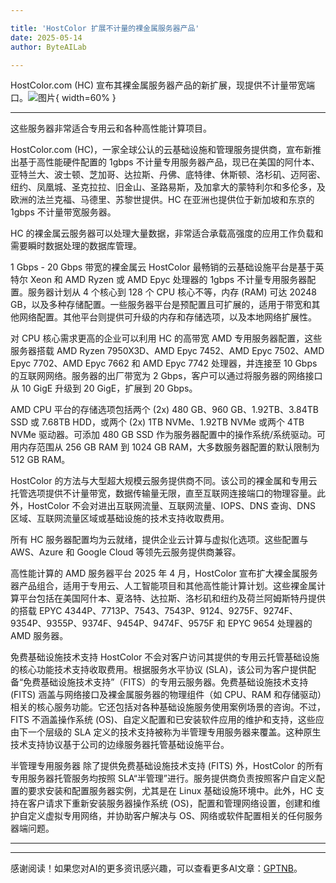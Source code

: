 ```yaml
---

title: 'HostColor 扩展不计量的裸金属服务器产品'
date: 2025-05-14
author: ByteAILab

---
```


HostColor.com (HC) 宣布其裸金属服务器产品的新扩展，现提供不计量带宽端口。![图片](https://ai-techpark.com/wp-content/uploads/HostColor.jpg){ width=60% }

---
这些服务器非常适合专用云和各种高性能计算项目。

HostColor.com (HC)，一家全球公认的云基础设施和管理服务提供商，宣布新推出基于高性能硬件配置的 1gbps 不计量专用服务器产品，现已在美国的阿什本、亚特兰大、波士顿、芝加哥、达拉斯、丹佛、底特律、休斯顿、洛杉矶、迈阿密、纽约、凤凰城、圣克拉拉、旧金山、圣路易斯，及加拿大的蒙特利尔和多伦多，及欧洲的法兰克福、马德里、苏黎世提供。HC 在亚洲也提供位于新加坡和东京的 1gbps 不计量带宽服务器。

HC 的裸金属云服务器可以处理大量数据，非常适合承载高强度的应用工作负载和需要瞬时数据处理的数据库管理。

1 Gbps - 20 Gbps 带宽的裸金属云
HostColor 最畅销的云基础设施平台是基于英特尔 Xeon 和 AMD Ryzen 或 AMD Epyc 处理器的 1gbps 不计量专用服务器配置。服务器计划从 4 个核心到 128 个 CPU 核心不等，内存 (RAM) 可达 20248 GB，以及多种存储配置。一些服务器平台是预配置且可扩展的，适用于带宽和其他网络配置。其他平台则提供可升级的内存和存储选项，以及本地网络扩展性。

对 CPU 核心需求更高的企业可以利用 HC 的高带宽 AMD 专用服务器配置，这些服务器搭载 AMD Ryzen 7950X3D、AMD Epyc 7452、AMD Epyc 7502、AMD Epyc 7702、AMD Epyc 7662 和 AMD Epyc 7742 处理器，并连接至 10 Gbps 的互联网网络。服务器的出厂带宽为 2 Gbps，客户可以通过将服务器的网络接口从 10 GigE 升级到 20 GigE，扩展到 20 Gbps。

AMD CPU 平台的存储选项包括两个 (2x) 480 GB、960 GB、1.92TB、3.84TB SSD 或 7.68TB HDD，或两个 (2x) 1TB NVMe、1.92TB NVMe 或两个 4TB NVMe 驱动器。可添加 480 GB SSD 作为服务器配置中的操作系统/系统驱动。可用内存范围从 256 GB RAM 到 1024 GB RAM，大多数服务器配置的默认限制为 512 GB RAM。

HostColor 的方法与大型超大规模云服务提供商不同。该公司的裸金属和专用云托管选项提供不计量带宽，数据传输量无限，直至互联网连接端口的物理容量。此外，HostColor 不会对进出互联网流量、互联网流量、IOPS、DNS 查询、DNS 区域、互联网流量区域或基础设施的技术支持收取费用。

所有 HC 服务器配置均为云就绪，提供企业云计算与虚拟化选项。这些配置与 AWS、Azure 和 Google Cloud 等领先云服务提供商兼容。

高性能计算的 AMD 服务器平台
2025 年 4 月，HostColor 宣布扩大裸金属服务器产品组合，适用于专用云、人工智能项目和其他高性能计算计划。这些裸金属计算平台包括在美国阿什本、夏洛特、达拉斯、洛杉矶和纽约及荷兰阿姆斯特丹提供的搭载 EPYC 4344P、7713P、7543、7543P、9124、9275F、9274F、9354P、9355P、9374F、9454P、9474F、9575F 和 EPYC 9654 处理器的 AMD 服务器。

免费基础设施技术支持
HostColor 不会对客户访问其提供的专用云托管基础设施的核心功能技术支持收取费用。根据服务水平协议 (SLA)，该公司为客户提供配备“免费基础设施技术支持”（FITS）的专用云服务器。免费基础设施技术支持 (FITS) 涵盖与网络接口及裸金属服务器的物理组件（如 CPU、RAM 和存储驱动）相关的核心服务功能。它还包括对各种基础设施服务使用案例场景的咨询。不过，FITS 不涵盖操作系统 (OS)、自定义配置和已安装软件应用的维护和支持，这些应由下一个层级的 SLA 定义的技术支持被称为半管理专用服务器来覆盖。这种原生技术支持协议基于公司的边缘服务器托管基础设施平台。

半管理专用服务器
除了提供免费基础设施技术支持 (FITS) 外，HostColor 的所有专用服务器托管服务均按照 SLA“半管理”进行。服务提供商负责按照客户自定义配置的要求安装和配置服务器实例，尤其是在 Linux 基础设施环境中。此外，HC 支持在客户请求下重新安装服务器操作系统 (OS)，配置和管理网络设置，创建和维护自定义虚拟专用网络，并协助客户解决与 OS、网络或软件配置相关的任何服务器端问题。

---
---
感谢阅读！如果您对AI的更多资讯感兴趣，可以查看更多AI文章：[GPTNB](https://gptnb.com)。